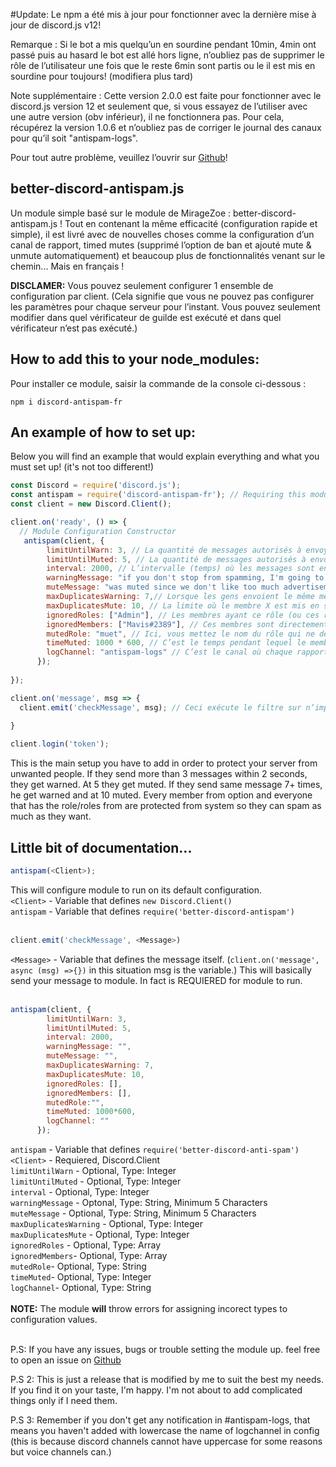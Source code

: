 #Update: 
Le npm a été mis à jour pour fonctionner avec la dernière mise à jour de discord.js v12!

Remarque : Si le bot a mis quelqu’un en sourdine pendant 10min, 4min ont passé puis au hasard le bot est allé hors ligne, n’oubliez pas de supprimer le rôle de l’utilisateur une fois que le reste 6min sont partis ou le il est mis en sourdine pour toujours! (modifiera plus tard)

Note supplémentaire : Cette version 2.0.0 est faite pour fonctionner avec le discord.js version 12 et seulement que, si vous essayez de l’utiliser avec une autre version (obv inférieur), il ne fonctionnera pas. Pour cela, récupérez la version 1.0.6 et n’oubliez pas de corriger le journal des canaux pour qu’il soit "antispam-logs".

Pour tout autre problème, veuillez l’ouvrir sur [Github](https://github.com/SonMaxime/better-discord-antispam)!
## better-discord-antispam.js
Un module simple basé sur le module de MirageZoe : better-discord-antispam.js ! Tout en contenant la même efficacité (configuration rapide et simple), il est livré avec de nouvelles choses comme la configuration d’un canal de rapport, timed mutes (supprimé l’option de ban et ajouté mute & unmute automatiquement) et beaucoup plus de fonctionnalités venant sur le chemin... Mais en français !

**DISCLAMER:** Vous pouvez seulement configurer 1 ensemble de configuration par client. (Cela signifie que vous ne pouvez pas configurer les paramètres pour chaque serveur pour l’instant. Vous pouvez seulement modifier dans quel vérificateur de guilde est exécuté et dans quel vérificateur n’est pas exécuté.)


## How to add this to your node_modules:
Pour installer ce module, saisir la commande de la console ci-dessous :
```
npm i discord-antispam-fr
```

## An example of how to set up:
Below you will find an example that would explain everything and what you must set up! (it's not too different!)

```js
const Discord = require('discord.js');
const antispam = require('discord-antispam-fr'); // Requiring this module.
const client = new Discord.Client();

client.on('ready', () => {
  // Module Configuration Constructor
   antispam(client, {
        limitUntilWarn: 3, // La quantité de messages autorisés à envoyer dans l’intervalle (temps) avant d’obtenir un avertissement.
        limitUntilMuted: 5, // La quantité de messages autorisés à envoyer dans l’intervalle (temps) avant d’obtenir une sourdine.
        interval: 2000, // L’intervalle (temps) où les messages sont envoyés. Pratiquement, si le membre X a envoyé 5+ messages en 2 secondes, il est mis en sourdine. (1000 millisecondes = 1 seconde, 2000 millisecondes = 2 secondes, etc.)
        warningMessage: "if you don't stop from spamming, I'm going to punish you!", // Message que vous recevez lorsque vous êtes averti!
        muteMessage: "was muted since we don't like too much advertisement type people!", // Message envoyé après que le membre X a été puni (mis en sourdine).
        maxDuplicatesWarning: 7,// Lorsque les gens envoient le même message, cela se produit lorsque le membre X envoie plus de 7 messages.
        maxDuplicatesMute: 10, // La limite où le membre X est mis en sourdine après avoir envoyé trop de messages (10+).
        ignoredRoles: ["Admin"], // Les membres ayant ce rôle (ou ces rôles) seront ignorés s’ils l’ont. Suggérez de ne pas ajouter cela à des gars aléatoires. De plus, c’est sensible à la casse.
        ignoredMembers: ["Mavis#2389"], // Ces membres sont directement touchés et ils n’ont pas besoin d’avoir le rôle ci-dessus. Bon pour les blagues d’infiltration.
		mutedRole: "muet", // Ici, vous mettez le nom du rôle qui ne devrait pas laisser les gens écrire/parler ou quoi que ce soit d’autre dans votre serveur. S’il n’y a pas de jeu de rôle, par défaut, le module tentera de créer le rôle pour vous et de le définir correctement pour chaque canal de votre serveur. Il sera nommé "muet".
		timeMuted: 1000 * 600, // C’est le temps pendant lequel le membre X sera mis en sourdine. Si ce n’est pas le cas, la valeur par défaut serait de 10 minutes.
		logChannel: "antispam-logs" // C’est le canal où chaque rapport sur le spamming va. S’il n’est pas configuré, il tentera de créer le canal.
      });
      
});

client.on('message', msg => {
  client.emit('checkMessage', msg); // Ceci exécute le filtre sur n’importe quel message que le bot reçoit dans n’importe quelle guilde.
  
}

client.login('token');
```
This is the main setup you have to add in order to protect your server from unwanted people. If they send more than 3 messages within 2 seconds, they get warned. At 5 they get muted. If they send same message 7+ times, he get warned and at 10 muted. Every member from <ignoredMembers> option and everyone that has the role/roles from <ignoredRoles> are protected from system so they can spam as much as they want.

## Little bit of documentation...

```js
antispam(<Client>);
```
This will configure module to run on its default configuration.<br>
`<Client>` - Variable that defines `new Discord.Client()`<br>
`antispam` - Variable that defines `require('better-discord-antispam')` <br>
<br>
```js
client.emit('checkMessage', <Message>)
```
`<Message>` - Variable that defines the message itself. (`client.on('message', async (msg) =>{})` in this situation msg is the <Message> variable.)
This will basically send your message to module. In fact is REQUIERED for module to run.<br>
<br>
```js
antispam(client, {
        limitUntilWarn: 3,
        limitUntilMuted: 5,
        interval: 2000,
        warningMessage: "",
        muteMessage: "",
        maxDuplicatesWarning: 7,
        maxDuplicatesMute: 10,
        ignoredRoles: [],
        ignoredMembers: [],
		mutedRole:"",
		timeMuted: 1000*600,
		logChannel: ""
      });
```
`antispam` - Variable that defines `require('better-discord-anti-spam')` <br>
`<Client>` - Requiered, Discord.Client<br>
`limitUntilWarn` - Optional, Type: Integer<br>
`limitUntilMuted` - Optional, Type: Integer<br>
`interval` - Optional, Type: Integer<br>
`warningMessage` - Optonal, Type: String, Minimum 5 Characters<br>
`muteMessage` - Optional, Type: String, Minimum 5 Characters<br>
`maxDuplicatesWarning` - Optional, Type: Integer<br>
`maxDuplicatesMute` - Optional, Type: Integer<br>
`ignoredRoles` - Optional, Type: Array<br>
`ignoredMembers`- Optional, Type: Array<br>
`mutedRole`- Optional, Type: String<br>
`timeMuted`- Optional, Type: Integer<br>
`logChannel`- Optional, Type: String<br>
<br>
**NOTE:** The module **will** throw errors for assigning incorect types to configuration values.<br>
<br>

P.S: If you have any issues, bugs or trouble setting the module up. feel free to open an issue on [Github](https://github.com/MirageZoe/better-discord-antispam)

P.S 2: This is just a release that is modified by me to suit the best my needs. If you find it on your taste, I'm happy. I'm not about to add complicated things only if I need them.

P.S 3: Remember if you don't get any notification in #antispam-logs, that means you haven't added with lowercase the name of  logchannel in config (this is because discord channels cannot have uppercase for some reasons but voice channels can.)
